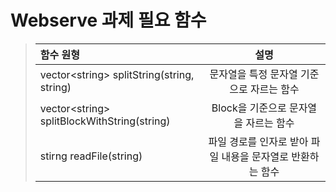 # Webserve 과제 필요 함수

> | 함수 원형 | 설명 |
> |:----------|:----------:|
> | vector&#60;string&#62; splitString(string, string) | 문자열을 특정 문자열 기준으로 자르는 함수 |
> | vector&#60;string&#62; splitBlockWithString(string) | Block을 기준으로 문자열을 자르는 함수  |
> | stirng readFile(string) | 파일 경로를 인자로 받아 파일 내용을 문자열로 반환하는 함수 |